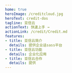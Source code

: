 ```yaml
---
home: true
heroImage: /creditcloud.jpg
heroText: credit-dos
tagline: 亚信云
actionText: 快速上手 →
actionLink: /credit/Credit.md
features:
- title: 亚信云简介
  details: 提供企业话sass平台
- title: 亚信云功能
  details: 企业化应用
- title: 亚信云合作
  details: 提供
---
```


